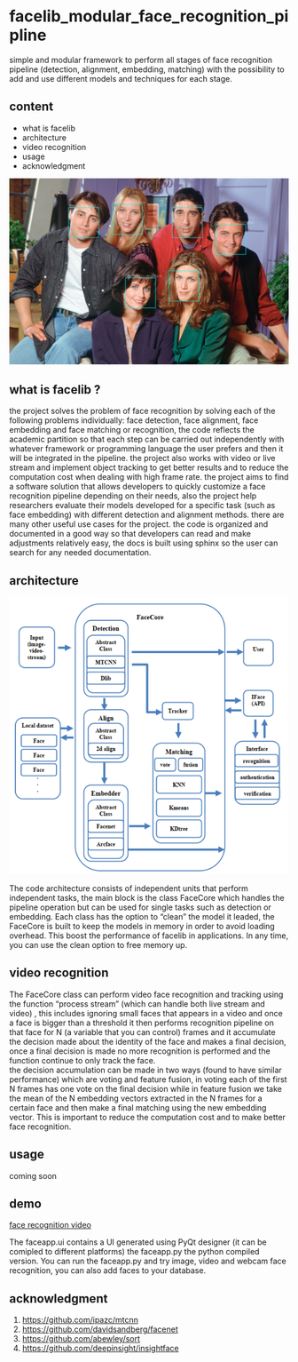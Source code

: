 # facelib_modular_face_recognition_pipline
simple and modular framework to perform all stages of face recognition pipeline (detection, alignment, embedding, matching) with the possibility to add and use different models and techniques for each stage.

## content
* what is facelib
* architecture
* video recognition
* usage
* acknowledgment



![friends]( https://github.com/Alloooshe/facelib_modular_face_recognition_pipline/blob/master/images/out.jpg)

## what is facelib ?
the project solves the problem of face recognition by solving each of the following problems individually: face detection, face alignment, face embedding and face matching or recognition, the code reflects the academic partition so that each step can be carried out independently with whatever framework or programming language the user prefers and then it will be integrated in the pipeline. the project also works with video or live stream and implement object tracking to get better results and to reduce the computation cost when dealing with high frame rate.
the project aims to find a software solution that allows developers to quickly customize a face recognition pipeline depending on their needs, also the project help researchers evaluate their models developed for a specific task (such as face embedding) with different detection and alignment methods. there are many other useful use cases for the project. 
the code is organized and documented in a good way so that developers can read and make adjustments relatively easy, the docs is built using sphinx so the user can search for any needed documentation. 
## architecture
![facelib architecture]( https://github.com/Alloooshe/facelib_modular_face_recognition_pipline/blob/master/images/architecture.PNG)

The code architecture consists of independent units that perform independent tasks, the main block is the class FaceCore which handles the pipeline operation but can be used for single tasks such as detection or embedding. 
Each class has the option to “clean” the model it leaded, the FaceCore is built to keep the models in memory in order to avoid loading overhead. This boost the performance of facelib in applications. In any time, you can use the clean option to free memory up. 


## video recognition
The FaceCore class can perform video face recognition and tracking using the function “process stream” (which can handle both live stream and video) , this includes ignoring small faces that appears in a video and once a face is bigger than a threshold it then performs recognition pipeline on that face for N (a variable that you can control) frames and it accumulate the decision made about the identity of the face and makes a final decision, once a final decision is made no more recognition is performed and the function continue to only track the face.  
the decision accumulation can be made in two ways (found to have similar performance) which are voting and feature fusion, in voting each of the first N frames has one vote on the final decision while in feature fusion we take the mean of the N embedding vectors extracted in the N frames for a certain face and then make a final matching using the new embedding vector.
This is important to reduce the computation cost and to make better face recognition. 


 ## usage
coming soon

## demo
[face recognition video]( https://www.youtube.com/watch?v=kSNk_1QLzbQ)

The faceapp.ui contains a  UI generated using PyQt designer (it can be comipled to different platforms) the faceapp.py the python compiled version. You can run the faceapp.py and try image, video and webcam face recognition, you can also add faces to your database. 
## acknowledgment
1. https://github.com/ipazc/mtcnn
2. https://github.com/davidsandberg/facenet
3. https://github.com/abewley/sort
4. https://github.com/deepinsight/insightface

